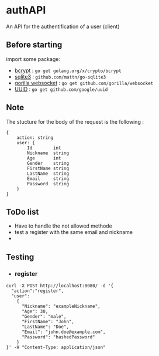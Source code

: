 # authAPI
An API for the authentification of a user (client)

## Before starting
import some package: 
- [bcrypt](https://pkg.go.dev/golang.org/x/crypto/bcrypt) : `go get golang.org/x/crypto/bcrypt`
- [sqlite3](github.com/mattn/go-sqlite3) : `github.com/mattn/go-sqlite3`
- [gorilla websocket](https://pkg.go.dev/github.com/gorilla/websocket) : `go get github.com/gorilla/websocket`
- [UUID](https://github.com/gofrs/uuid) : `go get github.com/google/uuid`

## Note
The stucture for the body of the request is the following :
```
{
    action: string
    user: {
        Id        int
	    Nickname  string
	    Age       int   
	    Gender    string
	    FirstName string
	    LastName  string
	    Email     string
	    Password  string
    }
}
```

## ToDo list
- Have to handle the not allowed methode
- test a register with the same email and nickname
- 



## Testing
- ### register
```
curl -X POST http://localhost:8080/ -d '{
  "action":"register", 
  "user": 
    { 
      "Nickname": "exampleNickname",
      "Age": 30,
      "Gender": "male",
      "FirstName": "John",
      "LastName": "Doe",
      "Email": "john.doe@example.com",
      "Password": "hashedPassword"
    }
}' -H "Content-Type: application/json"
```
